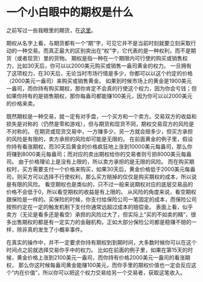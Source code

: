 # 一个小白眼中的期权是什么

之前写过一些我眼里的期货，在[这里](https://liqul.github.io/mlllj/%E5%9F%BA%E7%A1%80%E7%9F%A5%E8%AF%86/%E6%9C%9F%E8%B4%A7/)。

期权从名字上看，与期货都有一个“期”字，可见它并不是当前时刻就要立刻采取行动的一种交易。而真正最大的区别突出在“权”字，它代表的是一种权利，而不是期货（或者现货）里的货物。
期权是指一种在一个期限内可行使的购买或销售权力，比如30天后，你可以以2000美元购买或销售一盎司黄金的权力。
一旦拥有了这项权力，在30天后，无论当时市场行情是多少，你都可以以这个约定的价格（2000美元一盎司）来购买或销售黄金。
如果到时候市场上的黄金是1900美元一盎司，而你持有购买期权，那你肯定不会真的行使这个权力，因为你会亏钱；但如果你持有的是销售期权，那你每盎司都能赚100美元，因为你可以以2000美元的价格来卖。

既然期权是一种交易，就一定有对手盘，一个买方和一个卖方。交易双方的收益和损失是对称的（仍然是零和游戏），但与期货和现货不同，期权交易双方的风险是不对称的。
在期货或现货交易中，一方赚多少，另一方就会赔多少，但买方承担的风险是有限的，卖方承担的风险却可能是无限的。
在前面黄金的例子里，假设你持有看涨期权，而30天后黄金的价格疯狂地上涨到10000美元每盎司，那么你将赚到8000美元每盎司；而对应的卖出期权给你的交易者则亏损8000美元每盎司。
由于价格理论上是没有上限的，所以卖方承担的是无限的风险。
而在购买期权时，买方需要支付一个价格来购买，如果30天后，黄金价格低于2000美元每盎司，则买方可以选择不行使权利，那么买方赔掉的仅仅是购买期权的成本，所以说是有限的风险。
看空期权也是类似的，只不过一般来说期权对应的底层交易品的价格不会低于0，所以看空期权的收益是有上限的。
从风险的角度来说，看空期权跟保险是一样的。买保险的时候，你支付给保险公司一笔固定的成本，而保险公司按照约定在一定的触发机制下支付你通常远超过成本的赔偿金。
表面上看，似乎卖方（无论是看多还是看空）承担的风险过大了，但实际上“买的不如卖的精”，很多出售期权的都是有一定实力的金融机构，正如大部分保险公司都是稳赚不赔的一样，除非真的发生了小概率事件。




在真实的操作中，并不一定要求你持有期权到到期时间，大多数时候你可以在这个时间点之前就选择交易你手中的权力。
比如在前面的例子里，如果在第15天的时候，黄金价格上涨到2100美元一盎司，而你持有价格2000美元一盎司的看涨期权，
那么你这时候每盎司黄金能赚100美元，而你手里的期权价值也一定会反应这个“内在价值”，所以你可以把这个权力交易给另一个交易者，获取这笔收入。


